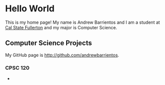 # Hello World

This is my home page! My name is Andrew Barrientos and I am a student at [Cal State Fullerton](http://www.fullerton.edu/) and my major is Computer Science.

## Computer Science Projects

My GitHub page is http://github.com/andrewbarrientos.

### CPSC 120

*